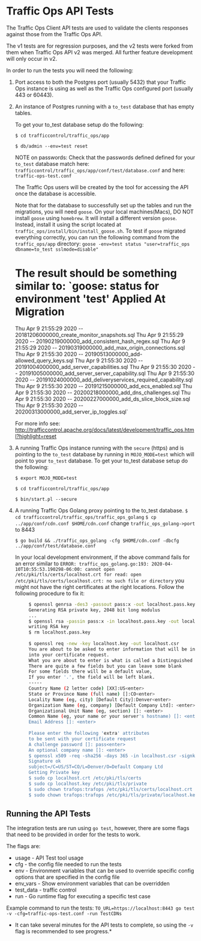 <!--
    Licensed to the Apache Software Foundation (ASF) under one
    or more contributor license agreements.  See the NOTICE file
    distributed with this work for additional information
    regarding copyright ownership.  The ASF licenses this file
    to you under the Apache License, Version 2.0 (the
    "License"); you may not use this file except in compliance
    with the License.  You may obtain a copy of the License at

      http://www.apache.org/licenses/LICENSE-2.0

    Unless required by applicable law or agreed to in writing,
    software distributed under the License is distributed on an
    "AS IS" BASIS, WITHOUT WARRANTIES OR CONDITIONS OF ANY
    KIND, either express or implied.  See the License for the
    specific language governing permissions and limitations
    under the License.
-->

# Traffic Ops API Tests

The Traffic Ops Client API tests are used to validate the clients responses against those from the Traffic Ops API.  

The v1 tests are for regression purposes, and the v2 tests were forked from them when Traffic Ops API v2 was merged. All further feature development will only occur in v2.

In order to run the tests you will need the following:

1. Port access to both the Postgres port (usually 5432) that your Traffic Ops instance is using as well as the Traffic Ops configured port (usually 443 or 60443).

2. An instance of Postgres running with a `to_test` database that has empty tables.

    To get your to_test database setup do the following:
    
    `$ cd trafficcontrol/traffic_ops/app`
    
    `$ db/admin --env=test reset` 

    NOTE on passwords:
    Check that the passwords defined defined for your `to_test` database match 
    here: `trafficcontrol/traffic_ops/app/conf/test/database.conf`
    and here: `traffic-ops-test.conf` 

    The Traffic Ops users will be created by the tool for accessing the API once the database is accessible.
    
    Note that for the database to successfully set up the tables and run the migrations, you will need `goose`.
    On your local machines(Macs), DO NOT install `goose` using `homebrew`. It will install a different version
    `goose`. Instead, install it using the script located at
    `traffic_ops/install/bin/install_goose.sh`. 
    To test if `goose` migrated everything correctly, you can run the following command from the `traffic_ops/app`
    directory:
    `goose -env=test status "user=traffic_ops dbname=to_test sslmode=disable"`
    
    The result should be something similar to:
    `goose: status for environment 'test'
     Applied At                  Migration
     =======================================
     Thu Apr  9 21:55:29 2020 -- 20181206000000_create_monitor_snapshots.sql
     Thu Apr  9 21:55:29 2020 -- 20190219000000_add_consistent_hash_regex.sql
     Thu Apr  9 21:55:29 2020 -- 20190319000000_add_max_origin_connections.sql
     Thu Apr  9 21:55:30 2020 -- 20190513000000_add-allowed_query_keys.sql
     Thu Apr  9 21:55:30 2020 -- 20191004000000_add_server_capabilities.sql
     Thu Apr  9 21:55:30 2020 -- 20191005000000_add_server_server_capability.sql
     Thu Apr  9 21:55:30 2020 -- 20191024000000_add_deliveryservices_required_capability.sql
     Thu Apr  9 21:55:30 2020 -- 20191215000000_add_ecs_enabled.sql
     Thu Apr  9 21:55:30 2020 -- 20200218000000_add_dns_challenges.sql
     Thu Apr  9 21:55:30 2020 -- 20200227000000_add_ds_slice_block_size.sql
     Thu Apr  9 21:55:30 2020 -- 20200313000000_add_server_ip_toggles.sql`
    
    For more info see: http://trafficcontrol.apache.org/docs/latest/development/traffic_ops.html?highlight=reset

3. A running Traffic Ops instance running with the `secure` (https) and is pointing to the `to_test` 
   database by running in `MOJO_MODE=test` which will point to your `to_test` database.
    To get your to_test database setup do the following:
    
   	`$ export MOJO_MODE=test`  
   	
   	`$ cd trafficcontrol/traffic_ops/app`
   	
    `$ bin/start.pl --secure`

4. A running Traffic Ops Golang proxy pointing to the to_test database.
	`$ cd trafficcontrol/traffic_ops/traffic_ops_golang`
	`$ cp ../app/conf/cdn.conf $HOME/cdn.conf`
	change `traffic_ops_golang->port` to 8443

    `$ go build && ./traffic_ops_golang -cfg $HOME/cdn.conf -dbcfg ../app/conf/test/database.conf`
    
    In your local development environment, if the above command fails for an error similar to 
    `ERROR: traffic_ops_golang.go:193: 2020-04-10T10:55:53.190298-06:00: cannot open /etc/pki/tls/certs/localhost.crt for read: open /etc/pki/tls/certs/localhost.crt: no such file or directory`
    you might not have the right certificates at the right locations. Follow the following procedure
    to fix it:
    ```bash
         $ openssl genrsa -des3 -passout pass:x -out localhost.pass.key 2048
         Generating RSA private key, 2048 bit long modulus
         ...
         $ openssl rsa -passin pass:x -in localhost.pass.key -out localhost.key
         writing RSA key
         $ rm localhost.pass.key
         
         $ openssl req -new -key localhost.key -out localhost.csr
         You are about to be asked to enter information that will be incorporated
         into your certificate request.
         What you are about to enter is what is called a Distinguished Name or a DN.
         There are quite a few fields but you can leave some blank
         For some fields there will be a default value,
         If you enter '.', the field will be left blank.
         -----
         Country Name (2 letter code) [XX]:US<enter>
         State or Province Name (full name) []:CO<enter>
         Locality Name (eg, city) [Default City]:Denver<enter>
         Organization Name (eg, company) [Default Company Ltd]: <enter>
         Organizational Unit Name (eg, section) []: <enter>
         Common Name (eg, your name or your server's hostname) []: <enter>
         Email Address []: <enter>
         
         Please enter the following 'extra' attributes
         to be sent with your certificate request
         A challenge password []: pass<enter>
         An optional company name []: <enter>
         $ openssl x509 -req -sha256 -days 365 -in localhost.csr -signkey localhost.key -out localhost.crt
         Signature ok
         subject=/C=US/ST=CO/L=Denver/O=Default Company Ltd
         Getting Private key
         $ sudo cp localhost.crt /etc/pki/tls/certs
         $ sudo cp localhost.key /etc/pki/tls/private
         $ sudo chown trafops:trafops /etc/pki/tls/certs/localhost.crt
         $ sudo chown trafops:trafops /etc/pki/tls/private/localhost.key
    ```
     
## Running the API Tests
The integration tests are run using `go test`, however, there are some flags that need to be provided in order for the tests to work.  

The flags are:

* usage - API Test tool usage
* cfg - the config file needed to run the tests
* env - Environment variables that can be used to override specific config options that are specified in the config file
* env_vars - Show environment variables that can be overridden
* test_data - traffic control
* run - Go runtime flag for executing a specific test case

Example command to run the tests: 
`TO_URL=https://localhost:8443 go test -v -cfg=traffic-ops-test.conf -run TestCDNs`



* It can take several minutes for the API tests to complete, so using the `-v` flag is recommended to see progress.*
